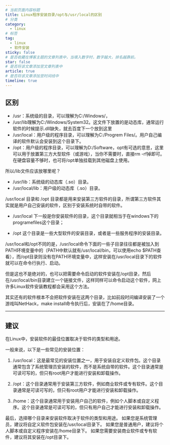 ```yaml
---
# 当前页面内容标题
title: Linux程序安装目录/opt与/usr/local的区别
# 分类
category:
  - linux
# 标签
tag: 
  - linux
  - 软件安装
sticky: false
# 是否收藏在博客主题的文章列表中，当填入数字时，数字越大，排名越靠前。
star: false
# 是否将该文章添加至文章列表中
article: true
# 是否将该文章添加至时间线中
timeline: true
---
```


## 区别

- /usr：系统级的目录，可以理解为C:/Windows/，
- /usr/lib理解为C:/Windows/System32。这文件下放置的是动态库，通常运行软件的时候提示.dll缺失，就去百度下一个放到这里
- /usr/local：用户级的程序目录，可以理解为C:/Progrem Files/。用户自己编译的软件默认会安装到这个目录下。
- /opt：用户级的程序目录，可以理解为D:/Software，opt有可选的意思，这里可以用于放置第三方大型软件（或游戏），当你不需要时，直接rm -rf掉即可。在硬盘容量不够时，也可将/opt单独挂载到其他磁盘上使用。

所以/lib文件应该放哪里呢？

- /usr/lib：系统级的动态库（.so）目录。
- /usr/local/lib：用户级的动态库（.so）目录。

/usr/local 目录和 /opt 目录都是用来安装第三方软件的目录，所谓第三方软件其实就是用户自己安装的软件，区别于安装系统时自带的软件。

- /usr/local 下一般是你安装软件的目录，这个目录就相当于在windows下的programefiles这个目录；

- /opt 这个目录是一些大型软件的安装目录，或者是一些服务程序的安装目录。

/usr/local和/opt不同的是，/usr/local命令下面的一些子目录往往都是被加入到PATH环境变量中的（PATH中默认就有/usr/local/bin，可以使用echo $PATH查看），而/opt目录则没有在PATH环境变量中，这样安装在/usr/local目录下的软件就可以在命令行执行、启动。

但是这也不是绝对的，也可以把需要命令启动的软件安装在/opt目录，然后在/usr/local/bin目录建立一个链接文件，这样同样可以命令启动这个软件，网上许多Linux软件安装教程都会采用这个方法。

其实还有的软件根本不会把软件安装在这两个目录，比如前段时间编译安装了一个游戏叫NetHack，make install命令执行后，安装在了/home目录。

---

## 建议

在Linux中，安装软件的最佳位置取决于软件的类型和用途。

一般来说，以下是一些常见的安装位置：

1. /usr/local：这是最常见的安装位置之一，用于安装自定义软件包。这个目录通常包含了系统管理员安装的软件，而不是系统自带的软件。这个目录通常是可读可写的，但只有root用户才能进行安装和卸载操作。

2. /opt：这个目录通常用于安装第三方软件，例如商业软件或专有软件。这个目录通常是可读可写的，但只有root用户才能进行安装和卸载操作。

3. /home：这个目录通常用于安装用户自己的软件，例如个人脚本或自定义程序。这个目录通常是可读可写的，但只有用户自己才能进行安装和卸载操作。

最后，选择哪个目录来安装软件取决于软件的类型和用途。
如果您是系统管理员，建议将自定义软件包安装在/usr/local目录下。
如果您是普通用户，建议将个人脚本或自定义程序安装在/home目录下。
如果您需要安装商业软件或专有软件，建议将其安装在/opt目录下。

